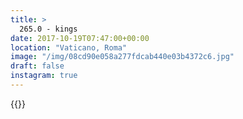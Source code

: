 ```yaml
---
title: >
  265.0 - kings
date: 2017-10-19T07:47:00+00:00
location: "Vaticano, Roma"
image: "/img/08cd90e058a277fdcab440e03b4372c6.jpg"
draft: false
instagram: true
---
```


{{<photo src="/img/08cd90e058a277fdcab440e03b4372c6.jpg">}}
